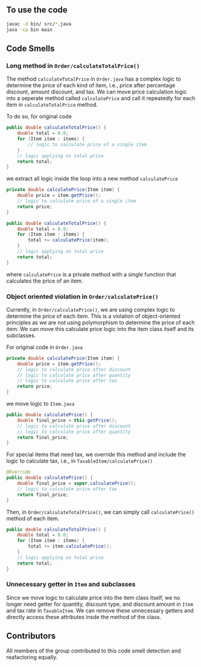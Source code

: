 ## To use the code

```bash
javac -d bin/ src/*.java
java -cp bin main
```

## Code Smells

### Long method in `Order/calculateTotalPrice()`

The method `calculateTotalPrice` in `Order.java` has a complex logic to determine the price of each kind of item, i.e., price after percentage discount, amount discount, and tax. 
We can move price calculation logic into a seperate method called `calculatePrice` and call it repeatedly for each item in `calculateTotalPrice` method.

To do so, for original code

```java
public double calculateTotalPrice() {
    double total = 0.0;
    for (Item item : items) {
        // logic to calculate price of a single item
    }
    // logic applying on total price
    return total;
}
```

we extract all logic inside the loop into a new method `calculatePrice`

```java
private double calculatePrice(Item item) {
    double price = item.getPrice();
    // logic to calculate price of a single item
    return price;
}

public double calculateTotalPrice() {
    double total = 0.0;
    for (Item item : items) {
        total += calculatePrice(item);
    }
    // logic applying on total price
    return total;
}
```

where `calculatePrice` is a private method with a single function that calculates the price of an item.


### Object oriented violation in `Order/calculatePrice()`

Currently, in `Order/calculatePrice()`, we are using complex logic to determine the price of each item. This is a violation of object-oriented principles as we are not using polymorphism to determine the price of each item.
We can move this calculate price logic into the item class itself and its subclasses.

For original code in `Order.java`

```java
private double calculatePrice(Item item) {
    double price = item.getPrice();
    // logic to calculate price after discount
    // logic to calculate price after quantity
    // logic to calculate price after tax
    return price;
}
```

we move logic to `Item.java`

```java
public double calculatePrice() {
    double final_price = this.getPrice();
    // logic to calculate price after discount
    // logic to calculate price after quantity
    return final_price;
}
```

For special items that need tax, we override this method and include the logic to calculate tax, i.e., in `TaxableItem/calculatePrice()`

```java
@Override
public double calculatePrice() {
    double final_price = super.calculatePrice();
    // logic to calculate price after tax
    return final_price;
}
```

Then, in `Order/calculateTotalPrice()`, we can simply call `calculatePrice()` method of each item.

```java
public double calculateTotalPrice() {
    double total = 0.0;
    for (Item item : items) {
        total += item.calculatePrice();
    }
    // logic applying on total price
    return total;
}
```

### Unnecessary getter in `Item` and subclasses

Since we move logic to calculate price into the item class itself, we no longer
need getter for quantity, discount type, and discount amount in `Item` and tax rate in `TaxableItem`.
We can remove these unnecessary getters and directly access these attributes insde the method of the class. 

## Contributors

All members of the group contributed to this code smell detection and reafactoring equally. 
